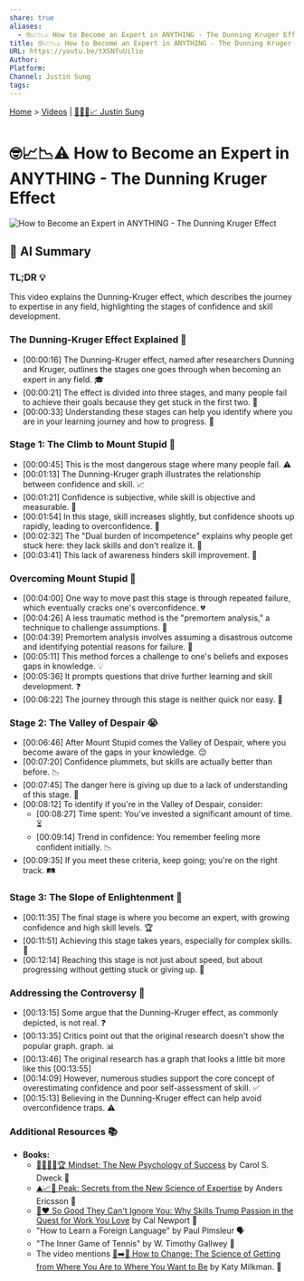 ```yaml
---
share: true
aliases:
  - 🤓📈📉⚠️ How to Become an Expert in ANYTHING - The Dunning Kruger Effect
title: 🤓📈📉⚠️ How to Become an Expert in ANYTHING - The Dunning Kruger Effect
URL: https://youtu.be/tXSNfuUilio
Author:
Platform:
Channel: Justin Sung
tags:
---
```

[Home](../index.md) > [Videos](./index.md) | [🧠👨‍🎓📈 Justin Sung](../people/justin-sung.md)  
# 🤓📈📉⚠️ How to Become an Expert in ANYTHING - The Dunning Kruger Effect  
![How to Become an Expert in ANYTHING - The Dunning Kruger Effect](https://youtu.be/tXSNfuUilio)  
  
## 🤖 AI Summary  
### TL;DR 💡  
This video explains the Dunning-Kruger effect, which describes the journey to expertise in any field, highlighting the stages of confidence and skill development.  
  
### The Dunning-Kruger Effect Explained 🧠  
* [00:00:16] The Dunning-Kruger effect, named after researchers Dunning and Kruger, outlines the stages one goes through when becoming an expert in any field. 🎓  
* [00:00:21] The effect is divided into three stages, and many people fail to achieve their goals because they get stuck in the first two. 🚧  
* [00:00:33] Understanding these stages can help you identify where you are in your learning journey and how to progress. 🚀  
  
### Stage 1: The Climb to Mount Stupid 🧗  
* [00:00:45] This is the most dangerous stage where many people fail. ⚠️  
* [00:01:13] The Dunning-Kruger graph illustrates the relationship between confidence and skill. 📈  
* [00:01:21] Confidence is subjective, while skill is objective and measurable. 🎯  
* [00:01:54] In this stage, skill increases slightly, but confidence shoots up rapidly, leading to overconfidence. 🌠  
* [00:02:32] The "Dual burden of incompetence" explains why people get stuck here: they lack skills and don't realize it. 🤷  
* [00:03:41] This lack of awareness hinders skill improvement. 🚫  
  
### Overcoming Mount Stupid 💪  
* [00:04:00] One way to move past this stage is through repeated failure, which eventually cracks one's overconfidence. 💔  
* [00:04:26] A less traumatic method is the "premortem analysis," a technique to challenge assumptions. 🤔  
* [00:04:39] Premortem analysis involves assuming a disastrous outcome and identifying potential reasons for failure. 📝  
* [00:05:11] This method forces a challenge to one's beliefs and exposes gaps in knowledge. 💡  
* [00:05:36] It prompts questions that drive further learning and skill development. ❓  
* [00:06:22] The journey through this stage is neither quick nor easy. 🐌  
  
### Stage 2: The Valley of Despair 😭  
* [00:06:46] After Mount Stupid comes the Valley of Despair, where you become aware of the gaps in your knowledge. 😔  
* [00:07:20] Confidence plummets, but skills are actually better than before. 📉  
* [00:07:45] The danger here is giving up due to a lack of understanding of this stage. 🛑  
* [00:08:12] To identify if you're in the Valley of Despair, consider:  
    * [00:08:27] Time spent: You've invested a significant amount of time. ⏳  
    * [00:09:14] Trend in confidence: You remember feeling more confident initially. 📉  
* [00:09:35] If you meet these criteria, keep going; you're on the right track. 🛤️  
  
### Stage 3: The Slope of Enlightenment 🌟  
* [00:11:35] The final stage is where you become an expert, with growing confidence and high skill levels. 🏆  
* [00:11:51] Achieving this stage takes years, especially for complex skills. 📅  
* [00:12:14] Reaching this stage is not just about speed, but about progressing without getting stuck or giving up. 🐢  
  
### Addressing the Controversy 🤔  
* [00:13:15] Some argue that the Dunning-Kruger effect, as commonly depicted, is not real. ❓  
* [00:13:35] Critics point out that the original research doesn't show the popular graph.  graph. 📊  
* [00:13:46] The original research has a graph that looks a little bit more like this [00:13:55]  
* [00:14:09] However, numerous studies support the core concept of overestimating confidence and poor self-assessment of skill. ✅  
* [00:15:13] Believing in the Dunning-Kruger effect can help avoid overconfidence traps. ⚠️  
  
### Additional Resources 📚  
* **Books:**  
    * [🌱🧘🏼‍♀️🏆 Mindset: The New Psychology of Success](../books/mindset.md) by Carol S. Dweck 🧠  
    * [⛰️📈🥇 Peak: Secrets from the New Science of Expertise](../books/peak.md) by Anders Ericsson 🚀  
    * [💪❤️ So Good They Can't Ignore You: Why Skills Trump Passion in the Quest for Work You Love](../books/so-good-they-cant-ignore-you-why-skills-trump-passion-in-the-quest-for-work-you-love.md) by Cal Newport 🌟  
    * "How to Learn a Foreign Language" by Paul Pimsleur 🗣️  
    * "The Inner Game of Tennis" by W. Timothy Gallwey 🎾  
    * The video mentions [🐛➡️🦋 How to Change: The Science of Getting from Where You Are to Where You Want to Be](../books/how-to-change.md) by Katy Milkman. 🔄  
